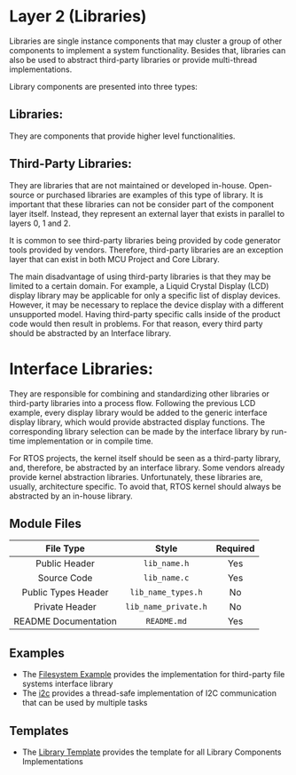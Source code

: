 # Layer 2 (Libraries)

Libraries are single instance components that may cluster a group of other components to implement a system functionality. Besides that, libraries can also be used to abstract third-party libraries or provide multi-thread implementations. 

Library components are presented into three types:

## Libraries: 
They are components that provide higher level functionalities.

## Third-Party Libraries:
They are libraries that are not maintained or developed in-house. Open-source or purchased libraries are examples of this type of library. It is important that these libraries can not be consider part of the component layer itself. Instead, they represent an external layer that exists in parallel to layers 0, 1 and 2.

It is common to see third-party libraries being provided by code generator tools provided by vendors. Therefore, third-party libraries are an exception layer that can exist in both MCU Project and Core Library.

The main disadvantage of using third-party libraries is that they may be limited to a certain domain. For example, a Liquid Crystal Display (LCD) display library may be applicable for only a specific list of display devices. However, it may be necessary to replace the device display with a different unsupported model. Having third-party specific calls inside of the product code would then result in problems. For that reason, every third party should be abstracted by an Interface library.

# Interface Libraries:
They are responsible for combining and standardizing other libraries or third-party libraries into a process flow. Following the previous LCD example, every display library would be added to the generic interface display library, which would provide abstracted display functions. The corresponding library selection can be made by the interface library by run-time implementation or in compile time.

For RTOS projects, the kernel itself should be seen as a third-party library, and, therefore, be abstracted by an interface library. Some vendors already provide kernel abstraction libraries. Unfortunately, these libraries are, usually, architecture specific. To avoid that, RTOS kernel should always be abstracted by an in-house library.

## Module Files

|      File Type       |        Style         | Required |
| :------------------: | :------------------: | :------: |
|    Public Header     |     `lib_name.h`     |   Yes    |
|     Source Code      |     `lib_name.c`     |   Yes    |
| Public Types Header  |  `lib_name_types.h`  |    No    |
|    Private Header    | `lib_name_private.h` |    No    |
| README Documentation |     `README.md`      |   Yes    |

## Examples
- The [Filesystem Example](examples/filesystem/) provides the implementation for third-party file systems interface library
- The [i2c](examples/i2c/) provides a thread-safe implementation of I2C communication that can be used by multiple tasks

## Templates
- The [Library Template](templates/library_name) provides the template for all Library Components Implementations
<!-- FIXME: Implement - The [template](interfaces/templates/name/) provides the template for all Library Components Implementations -->

